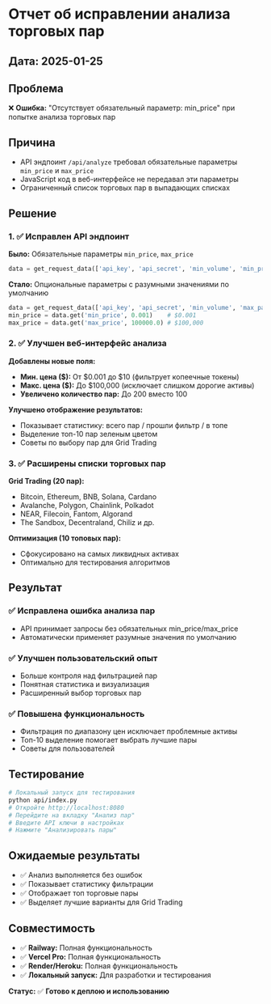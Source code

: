 # Отчет об исправлении анализа торговых пар

## Дата: 2025-01-25

## Проблема
❌ **Ошибка:** "Отсутствует обязательный параметр: min_price" при попытке анализа торговых пар

## Причина
- API эндпоинт `/api/analyze` требовал обязательные параметры `min_price` и `max_price`
- JavaScript код в веб-интерфейсе не передавал эти параметры
- Ограниченный список торговых пар в выпадающих списках

## Решение

### 1. ✅ Исправлен API эндпоинт
**Было:** Обязательные параметры `min_price`, `max_price`
```python
data = get_request_data(['api_key', 'api_secret', 'min_volume', 'min_price', 'max_price', 'max_pairs'])
```

**Стало:** Опциональные параметры с разумными значениями по умолчанию
```python
data = get_request_data(['api_key', 'api_secret', 'min_volume', 'max_pairs'])
min_price = data.get('min_price', 0.001)    # $0.001
max_price = data.get('max_price', 100000.0) # $100,000
```

### 2. ✅ Улучшен веб-интерфейс анализа

**Добавлены новые поля:**
- **Мин. цена ($):** От $0.001 до $10 (фильтрует копеечные токены)
- **Макс. цена ($):** До $100,000 (исключает слишком дорогие активы)
- **Увеличено количество пар:** До 200 вместо 100

**Улучшено отображение результатов:**
- Показывает статистику: всего пар / прошли фильтр / в топе
- Выделение топ-10 пар зеленым цветом
- Советы по выбору пар для Grid Trading

### 3. ✅ Расширены списки торговых пар

**Grid Trading (20 пар):**
- Bitcoin, Ethereum, BNB, Solana, Cardano
- Avalanche, Polygon, Chainlink, Polkadot
- NEAR, Filecoin, Fantom, Algorand
- The Sandbox, Decentraland, Chiliz и др.

**Оптимизация (10 топовых пар):**
- Сфокусировано на самых ликвидных активах
- Оптимально для тестирования алгоритмов

## Результат

### ✅ Исправлена ошибка анализа пар
- API принимает запросы без обязательных min_price/max_price
- Автоматически применяет разумные значения по умолчанию

### ✅ Улучшен пользовательский опыт
- Больше контроля над фильтрацией пар
- Понятная статистика и визуализация
- Расширенный выбор торговых пар

### ✅ Повышена функциональность
- Фильтрация по диапазону цен исключает проблемные активы
- Топ-10 выделение помогает выбрать лучшие пары
- Советы для пользователей

## Тестирование

```bash
# Локальный запуск для тестирования
python api/index.py
# Откройте http://localhost:8080
# Перейдите на вкладку "Анализ пар"
# Введите API ключи в настройках
# Нажмите "Анализировать пары"
```

## Ожидаемые результаты
- ✅ Анализ выполняется без ошибок
- ✅ Показывает статистику фильтрации
- ✅ Отображает топ торговые пары
- ✅ Выделяет лучшие варианты для Grid Trading

## Совместимость
- ✅ **Railway:** Полная функциональность
- ✅ **Vercel Pro:** Полная функциональность  
- ✅ **Render/Heroku:** Полная функциональность
- ✅ **Локальный запуск:** Для разработки и тестирования

**Статус:** ✅ **Готово к деплою и использованию**
